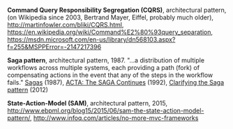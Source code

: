 **Command Query Responsibility Segregation (CQRS)**, architectural pattern,
(on Wikipedia since 2003, Bertrand Mayer, Eiffel, probably much older),
http://martinfowler.com/bliki/CQRS.html,
https://en.wikipedia.org/wiki/Command%E2%80%93query_separation,
https://msdn.microsoft.com/en-us/library/dn568103.aspx?f=255&MSPPError=-2147217396

**Saga pattern**, architectural pattern, 1987.
"...a distribution of multiple workflows across multiple systems, each providing a path (fork) of
compensating actions in the event that any of the steps in the workflow fails."
[Sagas](http://www.cs.cornell.edu/andru/cs711/2002fa/reading/sagas.pdf) (1987),
[ACTA: The SAGA Continues](http://citeseerx.ist.psu.edu/viewdoc/summary?doi=10.1.1.43.6829) (1992),
[Clarifying the Saga pattern](http://kellabyte.com/2012/05/30/clarifying-the-saga-pattern/) (2012)

**State-Action-Model (SAM)**, architectural pattern, 2015,
http://www.ebpml.org/blog15/2015/06/sam-the-state-action-model-pattern/,
http://www.infoq.com/articles/no-more-mvc-frameworks